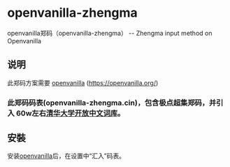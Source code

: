 # openvanilla-zhengma

 openvanilla郑码（openvanilla-zhengma） -- Zhengma input method on Openvanilla


## 说明
此郑码方案需要 [openvanilla](https://openvanilla.org/)    (https://openvanilla.org/)  



### 此郑码码表(openvanilla-zhengma.cin)，包含极点超集郑码，并引入 60w左右[清华大学开放中文词库](http://thuocl.thunlp.org/)。



## 安裝

安装[openvanilla](https://openvanilla.org/)后，在设置中“汇入”码表。  
